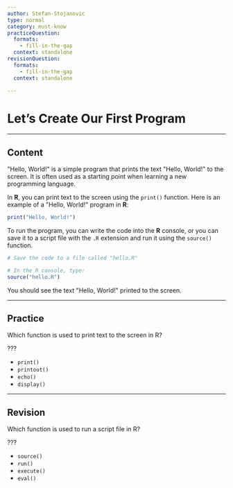 ```yaml
---
author: Stefan-Stojanovic
type: normal
category: must-know
practiceQuestion:
  formats:
    - fill-in-the-gap
  context: standalone
revisionQuestion:
  formats:
    - fill-in-the-gap
  context: standalone

---
```


# Let’s Create Our First Program

---

## Content

"Hello, World!" is a simple program that prints the text "Hello, World!" to the screen. It is often used as a starting point when learning a new programming language.

In **R**, you can print text to the screen using the `print()` function. Here is an example of a "Hello, World!" program in **R**:
```r
print("Hello, World!")
```

To run the program, you can write the code into the **R** console, or you can save it to a script file with the `.R` extension and run it using the `source()` function.
```r
# Save the code to a file called "hello.R"

# In the R console, type:
source("hello.R")
```

You should see the text "Hello, World!" printed to the screen.

---
## Practice

Which function is used to print text to the screen in R?

???

- `print()`
- `printout()`
- `echo()`
- `display()`

---
## Revision

Which function is used to run a script file in R?

???

- `source()`
- `run()`
- `execute()`
- `eval()`